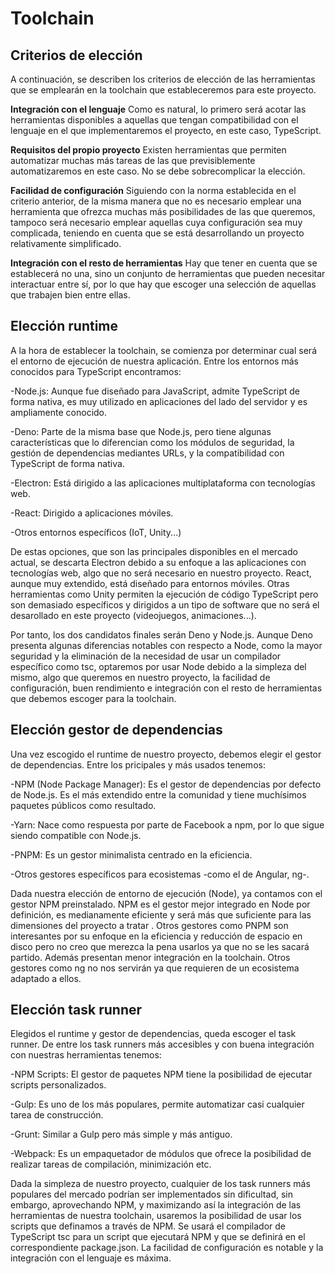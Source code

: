 
# Toolchain

## Criterios de elección

A continuación, se describen los criterios de elección de las herramientas que se emplearán en la toolchain que estableceremos para este proyecto.


**Integración con el lenguaje** Como es natural, lo primero será acotar las herramientas disponibles a aquellas que tengan compatibilidad con el lenguaje en el que implementaremos el proyecto, en este caso, TypeScript.

**Requisitos del propio proyecto** Existen herramientas que permiten automatizar muchas más tareas de las que previsiblemente automatizaremos en este caso. No se debe sobrecomplicar la elección.

**Facilidad de configuración** Siguiendo con la norma establecida en el criterio anterior, de la misma manera que no es necesario emplear una herramienta que ofrezca muchas más posibilidades de las que queremos, tampoco será necesario emplear aquellas cuya configuración sea muy complicada, teniendo en cuenta que se está desarrollando un proyecto relativamente simplificado.

**Integración con el resto de herramientas** Hay que tener en cuenta que se establecerá no una, sino un conjunto de herramientas que pueden necesitar interactuar entre sí, por lo que hay que escoger una selección de aquellas que trabajen bien entre ellas.


## Elección runtime

A la hora de establecer la toolchain, se comienza por determinar cual será el entorno de ejecución de nuestra aplicación. Entre los entornos más conocidos para TypeScript encontramos:

-Node.js: Aunque fue diseñado para JavaScript, admite TypeScript de forma nativa, es muy utilizado en aplicaciones del lado del servidor y es ampliamente conocido.

-Deno: Parte de la misma base que Node.js, pero tiene algunas características que lo diferencian como los módulos de seguridad, la gestión de dependencias mediantes URLs, y la compatibilidad con TypeScript de forma nativa.

-Electron: Está dirigido a las aplicaciones multiplataforma con tecnologías web.

-React: Dirigido a aplicaciones móviles.

-Otros entornos específicos (IoT, Unity...)

De estas opciones, que son las principales disponibles en el mercado actual, se descarta Electron debido a su enfoque a las aplicaciones con tecnologías web, algo que no será necesario en nuestro proyecto. React, aunque muy extendido, está diseñado para entornos móviles. Otras herramientas como Unity permiten la ejecución de código TypeScript pero son demasiado específicos y dirigidos a un tipo de software que no será el desarollado en este proyecto (videojuegos, animaciones...).

Por tanto, los dos candidatos finales serán Deno y Node.js. Aunque Deno presenta algunas diferencias notables con respecto a Node, como la mayor seguridad y la eliminación de la necesidad de usar un compilador específico como tsc, optaremos por usar Node debido a la simpleza del mismo, algo que queremos en nuestro proyecto, la facilidad de configuración, buen rendimiento e integración con el resto de herramientas que debemos escoger para la toolchain.

## Elección gestor de dependencias

Una vez escogido el runtime de nuestro proyecto, debemos elegir el gestor de dependencias. Entre los pricipales y más usados tenemos:

-NPM (Node Package Manager): Es el gestor de dependencias por defecto de Node.js. Es el más extendido entre la comunidad y tiene muchísimos paquetes públicos como resultado.

-Yarn: Nace como respuesta por parte de Facebook a npm, por lo que sigue siendo compatible con Node.js. 

-PNPM: Es un gestor minimalista centrado en la eficiencia.

-Otros gestores específicos para ecosistemas -como el de Angular, ng-.


Dada nuestra elección de entorno de ejecución (Node), ya contamos con el gestor NPM preinstalado. NPM es el gestor mejor integrado en Node por definición, es medianamente eficiente y será más que suficiente para las dimensiones del proyecto a tratar . Otros gestores como PNPM son interesantes por su enfoque en la eficiencia y reducción de espacio en disco pero no creo que merezca la pena usarlos ya que no se les sacará partido. Además presentan menor integración en la toolchain. Otros gestores como ng no nos servirán ya que requieren de un ecosistema adaptado a ellos.

## Elección task runner

Elegidos el runtime y gestor de dependencias, queda escoger el task runner. De entre los task runners más accesibles y con buena integración con nuestras herramientas tenemos:

-NPM Scripts: El gestor de paquetes NPM tiene la posibilidad de ejecutar scripts personalizados.

-Gulp: Es uno de los más populares, permite automatizar casi cualquier tarea de construcción.

-Grunt: Similar a Gulp pero más simple y más antiguo.

-Webpack: Es un empaquetador de módulos que ofrece la posibilidad de realizar tareas de compilación, minimización etc.


Dada la simpleza de nuestro proyecto, cualquier de los task runners más populares del mercado podrían ser implementados sin dificultad, sin embargo, aprovechando NPM, y maximizando así la integración de las herramientas de nuestra toolchain, usaremos la posibilidad de usar los scripts que definamos a través de NPM. Se usará el compilador de TypeScript tsc para un script que ejecutará NPM y que se definirá en el correspondiente package.json. La facilidad de configuración es notable y la integración con el lenguaje es máxima.

 